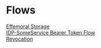 # Flows 
[Effemoral Storage](effemoral-storage.md)  
[IDP-SomeService Bearer Token Flow](idp-service-auth.md)   
[Revocation](revocation.md)  
